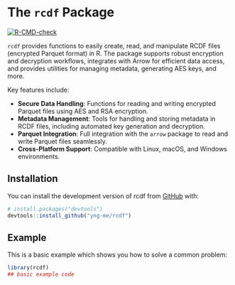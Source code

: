
<!-- README.md is generated from README.Rmd. Please edit that file -->

# The `rcdf` Package

<!-- badges: start -->

[![R-CMD-check](https://github.com/yng-me/rcdf/actions/workflows/R-CMD-check.yaml/badge.svg)](https://github.com/yng-me/rcdf/actions/workflows/R-CMD-check.yaml)
<!-- badges: end -->

`rcdf` provides functions to easily create, read, and manipulate RCDF
files (encrypted Parquet format) in R. The package supports robust
encryption and decryption workflows, integrates with Arrow for efficient
data access, and provides utilities for managing metadata, generating
AES keys, and more.

Key features include:

- **Secure Data Handling**: Functions for reading and writing encrypted
  Parquet files using AES and RSA encryption.
- **Metadata Management**: Tools for handling and storing metadata in
  RCDF files, including automated key generation and decryption.
- **Parquet Integration**: Full integration with the `arrow` package to
  read and write Parquet files seamlessly.
- **Cross-Platform Support**: Compatible with Linux, macOS, and Windows
  environments.

## Installation

You can install the development version of rcdf from
[GitHub](https://github.com/) with:

``` r
# install.packages("devtools")
devtools::install_github("yng-me/rcdf")
```

## Example

This is a basic example which shows you how to solve a common problem:

``` r
library(rcdf)
## basic example code
```
